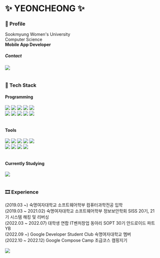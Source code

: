 <div><h1>✨ YEONCHEONG ✨</h1></div>

<div><h3>📌 Profile</h3></div>
<div>
  Sookmyung Women's University</br>
  Computer Science</br>
  <strong>Mobile App Developer</strong></br>
  
  <div><h5>Contact</h5></div>
  <img src="https://img.shields.io/badge/Gmail-EA4335?style=flat&logo=Gmail&logoColor=white" />
</div>
<br>

<div><h3>🌱 Tech Stack</h3></div>
<div><h4>Programming</h4></div>
<div> 
  <img src="https://img.shields.io/badge/Android-3DDC84?style=flat&logo=Android&logoColor=white" />
  <img src="https://img.shields.io/badge/Kotlin-7F52FF?style=flat&logo=Kotlin&logoColor=white" />
  <img src="https://img.shields.io/badge/Java-007396?style=flat&logo=Java&logoColor=white" />
  <img src="https://img.shields.io/badge/Flutter-02569B?style=flat&logo=Flutter&logoColor=white" />
  <img src="https://img.shields.io/badge/Dart-0175C2?style=flat&logo=Dart&logoColor=white" /><br>
  
  <img src="https://img.shields.io/badge/C-A8B9CC?style=flat&logo=C&logoColor=white" />
  <img src="https://img.shields.io/badge/R-276DC3?style=flat&logo=R&logoColor=white" />
  <img src="https://img.shields.io/badge/HTML-E34F26?style=flat&logo=Html5&logoColor=white" />
  <img src="https://img.shields.io/badge/Spring-6DB33F?style=flat&logo=Spring&logoColor=white" />
  <img src="https://img.shields.io/badge/Spring Boot-6DB33F?style=flat&logo=Spring Boot&logoColor=white" />
</div>
<br>

<div><h4>Tools</h4></div>
<div> 
  <img src="https://img.shields.io/badge/Git-F05032?style=flat&logo=Git&logoColor=white" />
  <img src="https://img.shields.io/badge/GitHub-181717?style=flat&logo=GitHub&logoColor=white" />
  <img src="https://img.shields.io/badge/Android Studio-3DDC84?style=flat&logo=Android Studio&logoColor=white" />
  <img src="https://img.shields.io/badge/IntelliJ IDEA-000000?style=flat&logo=IntelliJ IDEA&logoColor=white" />
  <img src="https://img.shields.io/badge/Postman-FF6C37?style=flat&logo=Postman&logoColor=white" /><br>
  
  <img src="https://img.shields.io/badge/Slack-4A154B?style=flat&logo=Slack&logoColor=white" />
  <img src="https://img.shields.io/badge/Discord-5865F2?style=flat&logo=Discord&logoColor=white" />
  <img src="https://img.shields.io/badge/Notion-000000?style=flat&logo=Notion&logoColor=white" />
  <img src="https://img.shields.io/badge/Figma-F24E1E?style=flat&logo=Figma&logoColor=white" />
</div>
<br>
<div><h4>Currently Studying</h4></div>
<div> 
  <img src="https://img.shields.io/badge/Jetpack Compose-4285F4?style=flat&logo=Jetpack Compose&logoColor=white" />
</div>
<br>

<div><h3>🎞 Experience</h3></div>
(2019.03 ~) 숙명여자대학교 소프트웨어학부 컴퓨터과학전공 입학<br>
(2019.03 ~ 2021.02) 숙명여자대학교 소프트웨어학부 정보보안학회 SISS 20기, 21기 시스템 해킹 및 리버싱<br>
(2022.03 ~ 2022.07) 대학생 연합 IT벤처창업 동아리 SOPT 30기 안드로이드 파트 YB<br>
(2022.09 ~) Google Developer Student Club 숙명여자대학교 멤버<br>
(2022.10 ~ 2022.12) Google Compose Camp 초급코스 캠핑지기<br>
<br>
<img src="https://github-readme-stats.vercel.app/api?username=yeoncheong&show_icons=true">
